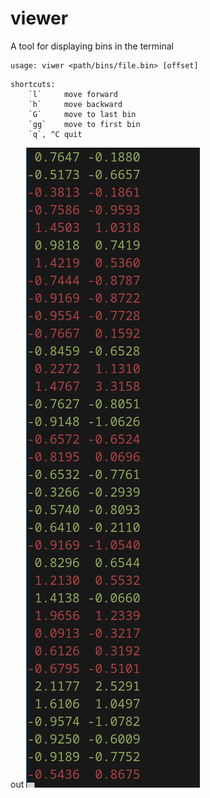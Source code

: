 # viewer
A tool for displaying bins in the terminal
```
usage: viwer <path/bins/file.bin> [offset]

```
```
shortcuts:
    `l`     move forward
    `h`     move backward
    `G`     move to last bin
    `gg`    move to first bin
    `q`, ^C quit
```

out
<img src="./images/out.png"></img>

